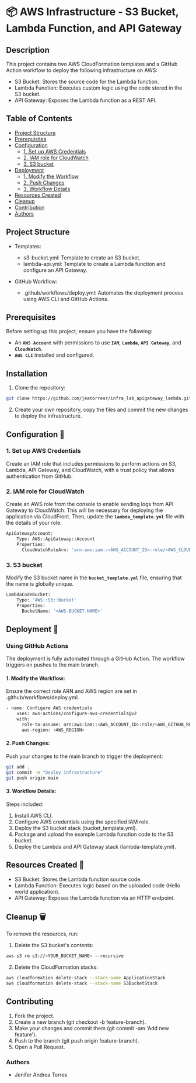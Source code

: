 # 📦 AWS Infrastructure - S3 Bucket, Lambda Function, and API Gateway

## Description

This project contains two AWS CloudFormation templates and a GitHub Action workflow to deploy the following infrastructure on AWS:

- S3 Bucket: Stores the source code for the Lambda function.
- Lambda Function: Executes custom logic using the code stored in the S3 bucket.
- API Gateway: Exposes the Lambda function as a REST API.

## Table of Contents

- [Project Structure](#project-structure)
- [Prerequisites](#prerequisites)
- [Configuration](#configuration-wrench)
  - [1. Set up AWS Credentials](#1-set-up-aws-credentials)
  - [2. IAM role for CloudWatch](#2-iam-role-for-cloudWatch)
  - [3. S3 bucket](#3-s3-bucket)
- [Deployment](#deployment-bricks)
  - [1. Modify the Workflow](#1-modify-the-workflow)
  - [2. Push Changes](#2-push-changes)
  - [3. Workflow Details](#3-workflow-details)
- [Resources Created](#resources-created-rocket)
- [Cleanup](#cleanup-wastebasket)
- [Contribution](#contribution)
- [Authors](#authors)

## Project Structure

- Templates:
  - s3-bucket.yml: Template to create an S3 bucket.
  - lambda-api.yml: Template to create a Lambda function and configure an API Gateway.

- GitHub Workflow:
  - .github/workflows/deploy.yml: Automates the deployment process using AWS CLI and GitHub Actions.

## Prerequisites

Before setting up this project, ensure you have the following:

- An **`AWS Account`** with permissions to use **`IAM`**, **`Lambda`**, **`API Gateway`**, and **`CloudWatch`**.
- **`AWS CLI`** installed and configured.

## Installation

1. Clone the repository:
```bash
git clone https://github.com/jeatorresr/infra_lab_apigateway_lambda.git
```
2. Create your own repository, copy the files and commit the new changes to deploy the infrastructure.

## Configuration :wrench:

### 1. Set up AWS Credentials

Create an IAM role that includes permissions to perform actions on S3, Lambda, API Gateway, and CloudWatch, with a trust policy that allows authentication from GitHub.

### 2. IAM role for CloudWatch

Create an AWS role from the console to enable sending logs from API Gateway to CloudWatch. This will be necessary for deploying the application via CloudFront. Then, update the **`lambda_template.yml`** file with the details of your role.

```bash
ApiGatewayAccount:
    Type: AWS::ApiGateway::Account
    Properties:
      CloudWatchRoleArn: 'arn:aws:iam::<AWS_ACCOUNT_ID>:role/<AWS_CLOUDWATCH_ROLE_NAME>'
```

### 3. S3 bucket

Modify the S3 bucket name in the **`bucket_template.yml`** file, ensuring that the name is globally unique.

```bash
LambdaCodeBucket:
    Type: 'AWS::S3::Bucket'
    Properties:
      BucketName: '<AWS-BUCKET-NAME>'
```

## Deployment :bricks:

### Using GitHub Actions

The deployment is fully automated through a GitHub Action. The workflow triggers on pushes to the main branch.

#### 1. Modify the Workflow:

Ensure the correct role ARN and AWS region are set in .github/workflows/deploy.yml.
```bash
- name: Configure AWS credentials
    uses: aws-actions/configure-aws-credentials@v2
    with:
      role-to-assume: arn:aws:iam::<AWS_ACCOUNT_ID>:role/<AWS_GITHUB_ROLE_NAME>
      aws-region: <AWS_REGION>
```

#### 2. Push Changes:

Push your changes to the main branch to trigger the deployment:

```bash
git add .
git commit -m "Deploy infrastructure"
git push origin main
```

#### 3. Workflow Details:

Steps included:
1. Install AWS CLI.
2. Configure AWS credentials using the specified IAM role.
3. Deploy the S3 bucket stack (bucket_template.yml).
4. Package and upload the example Lambda function code to the S3 bucket.
5. Deploy the Lambda and API Gateway stack (lambda-template.yml).

## Resources Created :rocket:

- S3 Bucket: Stores the Lambda function source code.
- Lambda Function: Executes logic based on the uploaded code (Hello world application).
- API Gateway: Exposes the Lambda function via an HTTP endpoint.

## Cleanup :wastebasket:

To remove the resources, run:

1. Delete the S3 bucket's contents:
```bash
aws s3 rm s3://<YOUR_BUCKET_NAME> --recursive
```

2. Delete the CloudFormation stacks:
```bash
aws cloudformation delete-stack --stack-name ApplicationStack
aws cloudformation delete-stack --stack-name S3BucketStack
```

## Contributing


1. Fork the project.
2. Create a new branch (git checkout -b feature-branch).
3. Make your changes and commit them (git commit -am 'Add new feature').
4. Push to the branch (git push origin feature-branch).
5. Open a Pull Request.


### Authors
- Jenifer Andrea Torres
